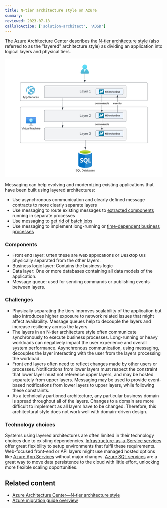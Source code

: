```yaml
---
title: N-tier architecture style on Azure
summary:
reviewed: 2023-07-18
callsToAction: ['solution-architect', 'ADSD']
---
```


The Azure Architecture Center describes the [N-tier architecture style](https://learn.microsoft.com/en-us/azure/architecture/guide/architecture-styles/microservices) (also referred to as the "layered" architecture style) as dividing an application into logical layers and physical tiers.

![](azure-layered-architecture.png)

Messaging can help evolving and modernizing existing applications that have been built using layered architectures:
* Use asynchronous communication and clearly defined message contracts to more clearly separate layers
* Use messaging to route existing messages to [extracted components](https://codeopinion.com/splitting-up-a-monolith-into-microservices/) running in separate processes
* Use messaging to [get rid of batch jobs](https://particular.net/blog/death-to-the-batch-job)
* Use messaging to implement long-running or [time-dependent business processes](https://particular.net/webinars/got-the-time)

### Components

* Front end layer: Often these are web applications or Desktop UIs physically separated from the other layers.
* Business logic layer: Contains the business logic
* Data layer: One or more databases containing all data models of the application.
* Message queue: used for sending commands or publishing events between layers.

### Challenges

* Physically separating the tiers improves scalability of the application but also introduces higher exposure to network related issues that might affect availability. Message queues help to decouple the layers and increase resiliency across the layers.
* The layers in an N-tier architecture style often communicate synchronously to execute business processes. Long-running or heavy workloads can negatively impact the user experience and overall system performance. Asynchronous communication, using messaging, decouples the layer interacting with the user from the layers processing the workload.
* Front end layers often need to reflect changes made by other users or processes. Notifications from lower layers must respect the constraint that lower layer must not reference upper layers, and may be hosted separately from upper layers. Messaging may be used to provide event-based notifications from lower layers to upper layers, while following these constraints.
* As a technically partioned architecture, any particular business domain is spread throughout all of the layers. Changes to a domain are more difficult to implement as all layers have to be changed. Therefore, this architectural style does not work well with domain-driven design.

### Technology choices

Systems using layered architectures are often limited in their technology choices due to existing dependencies. [Infrastructure-as-a-Service services](/architecture/azure/compute.md#infrastructure-as-a-service) offer great flexibility to setup environments that fulfil these requirements. Web-focused front-end or API layers might use managed hosted options like [Azure App Services](/architecture/azure/compute.md#platform-as-a-service-azure-app-services) without major changes. [Azure SQL services](/architecture/azure/data-stores.md#azure-sql-database) are a great way to move data persistence to the cloud with little effort, unlocking more flexible scaling opportunities.

## Related content

* [Azure Architecture Center—N-tier architecture style](https://learn.microsoft.com/en-us/azure/architecture/guide/architecture-styles/n-tier)
* [Azure migration guide overview](https://learn.microsoft.com/en-us/azure/cloud-adoption-framework/migrate/azure-migration-guide/)
